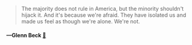 > The majority does not rule in America, but the minority shouldn't hijack it. And it's because we're afraid. They have isolated us and made us feel as though we're alone. We're not.
  #### —Glenn Beck [:scroll:](undefined)